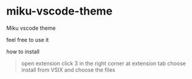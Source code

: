 # miku-vscode-theme
Miku vscode theme 

feel free to use it

how to install
> open extension
> click 3 in the right corner at extension tab
> choose install from VSIX
> and choose the files
